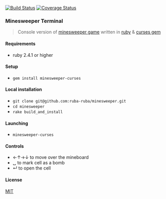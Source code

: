 [![Build Status](https://travis-ci.org/ruba-ruba/minesweeper.svg?branch=master)](https://travis-ci.org/ruba-ruba/minesweeper)
[![Coverage Status](https://coveralls.io/repos/github/ruba-ruba/minesweeper/badge.svg?branch=master)](https://coveralls.io/github/ruba-ruba/minesweeper?branch=master)

### Minesweeper Terminal
  > Console version of [minesweeper game](https://en.wikipedia.org/wiki/Microsoft_Minesweeper) written in [ruby](https://www.ruby-lang.org/en/) & [curses gem](https://github.com/ruby/curses)

#### Requirements

  - ruby 2.4.1 or higher

#### Setup

  - `gem install minesweeper-curses`

#### Local installation

  - `git clone git@github.com:ruba-ruba/minesweeper.git`
  - `cd minesweeper`
  - `rake build_and_install`

#### Launching

  - `minesweeper-curses`

#### Controls

  - ←↑→↓ to move over the mineboard
  - ␣    to mark cell as a bomb
  - ↵    to open the cell

#### License

[MIT](https://opensource.org/licenses/MIT)
